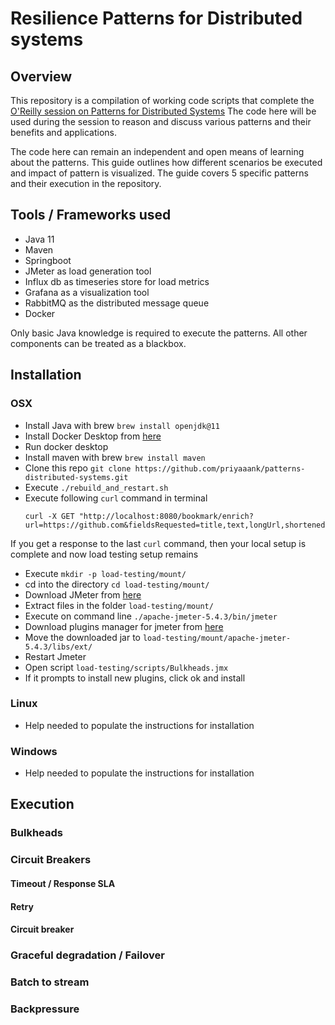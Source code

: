 # Resilience Patterns for Distributed systems

## Overview

This repository is a compilation of working code scripts that complete the [O'Reilly session on Patterns for Distributed Systems](https://learning.oreilly.com/live-events/design-patterns-for-distributed-systems/0636920061982/0636920061981/) The code here will be used during the session to reason and discuss various patterns and their benefits and applications. 

The code here can remain an independent and open means of learning about the patterns. This guide outlines how different scenarios be executed and impact of pattern is visualized. The guide covers 5 specific patterns and their execution in the repository. 

## Tools / Frameworks used

* Java 11
* Maven
* Springboot 
* JMeter as load generation tool
* Influx db as timeseries store for load metrics
* Grafana as a visualization tool
* RabbitMQ as the distributed message queue
* Docker

Only basic Java knowledge is required to execute the patterns. All other components can be treated as a blackbox. 

## Installation

### OSX

* Install Java with brew `brew install openjdk@11`
* Install Docker Desktop from [here](https://hub.docker.com/editions/community/docker-ce-desktop-mac)
* Run docker desktop
* Install maven with brew `brew install maven`
* Clone this repo `git clone https://github.com/priyaaank/patterns-distributed-systems.git` 
* Execute `./rebuild_and_restart.sh`
* Execute following `curl` command in terminal 
  ```
  curl -X GET "http://localhost:8080/bookmark/enrich?url=https://github.com&fieldsRequested=title,text,longUrl,shortenedUrl,tags"
  ```

If you get a response to the last `curl` command, then your local setup is complete and now load testing setup remains

* Execute `mkdir -p load-testing/mount/`
* cd into the directory `cd load-testing/mount/`
* Download JMeter from [here](https://dlcdn.apache.org//jmeter/binaries/apache-jmeter-5.4.3.tgz)
* Extract files in the folder `load-testing/mount/`
* Execute on command line `./apache-jmeter-5.4.3/bin/jmeter`
* Download plugins manager for jmeter from [here](https://jmeter-plugins.org/get/)
* Move the downloaded jar to `load-testing/mount/apache-jmeter-5.4.3/libs/ext/`
* Restart Jmeter
* Open script `load-testing/scripts/Bulkheads.jmx`
* If it prompts to install new plugins, click ok and install


### Linux

* Help needed to populate the instructions for installation


### Windows 

* Help needed to populate the instructions for installation


## Execution


### Bulkheads

### Circuit Breakers

#### Timeout / Response SLA

#### Retry

#### Circuit breaker

### Graceful degradation / Failover

### Batch to stream

### Backpressure


